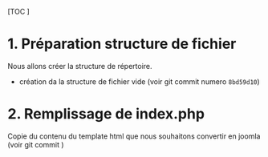[TOC ] 
# 1. Préparation structure de fichier
Nous allons créer la structure de répertoire. 
- création da la structure de fichier vide (voir git commit numero `8bd59d10`)

# 2. Remplissage de index.php 
Copie du contenu du template html que nous souhaitons convertir en joomla (voir git commit )

